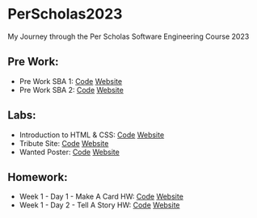 # PerScholas2023
My Journey through the Per Scholas Software Engineering Course 2023
<h2>Pre Work:</h2>
<ul>
  <li>Pre Work SBA 1: 
    <a href="https://github.com/ArnoldPires/PerScholas2023/tree/main/PreWork/PreWork1">Code</a>
    <a href="https://arnaldopires.com/PerScholas2023/PreWork/PreWork1/index.html"> Website</a>
  </li>
  <li>Pre Work SBA 2: 
    <a href="https://github.com/ArnoldPires/PerScholas2023/tree/main/PreWork/PreWork2">Code</a>
    <a href="https://arnaldopires.com/PerScholas2023/PreWork/PreWork2/index.html"> Website</a>
  </li>
</ul>
<h2>Labs:</h2>
<ul>
  <li>Introduction to HTML & CSS:
    <a href="https://github.com/ArnoldPires/PerScholas2023/tree/main/Labs/Day1-Lab">Code</a>
    <a href="https://arnaldopires.com/PerScholas2023/Labs/Day1-Lab/index.html">Website</a>
  </li>
  <li>Tribute Site:
    <a href="https://github.com/ArnoldPires/PerScholas2023/tree/main/Labs/Day2-Lab">Code</a>
    <a href="https://arnaldopires.com/PerScholas2023/Labs/Day2-Lab/index.html">Website</a>
  </li>
  <li>Wanted Poster:
    <a href="https://github.com/ArnoldPires/PerScholas2023/tree/main/Labs/Day3-Lab">Code</a>
    <a href="https://arnaldopires.com/PerScholas2023/Labs/Day3-Lab/index.html">Website</a>
  </li>
</ul>
<h2>Homework:</h2>
<ul>
  <li>Week 1 - Day 1 - Make A Card HW: 
    <a href="https://github.com/ArnoldPires/PerScholas2023/tree/main/Homework/homework1">Code</a>
    <a href="https://arnaldopires.com/PerScholas2023/Homework/homework1/index.html">Website</a>
  </li>
  <li>Week 1 - Day 2 - Tell A Story HW: 
    <a href="https://github.com/ArnoldPires/PerScholas2023/tree/main/Homework/homework2">Code</a>
    <a href="https://arnaldopires.com/PerScholas2023/Homework/homework2/index.html">Website</a>
  </li>
</ul>
